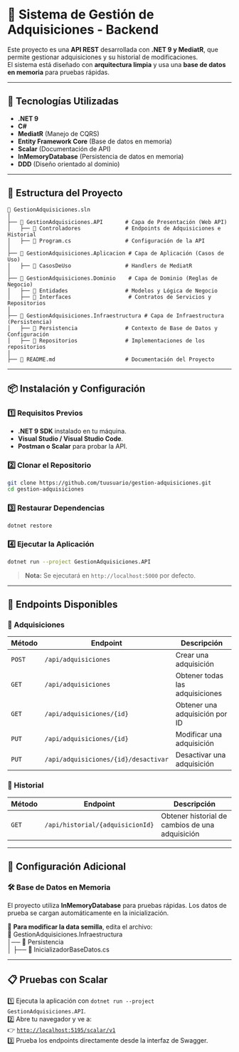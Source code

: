 # 📌 Sistema de Gestión de Adquisiciones - Backend

Este proyecto es una **API REST** desarrollada con **.NET 9 y MediatR**, que permite gestionar adquisiciones y su historial de modificaciones.  
El sistema está diseñado con **arquitectura limpia** y usa una **base de datos en memoria** para pruebas rápidas.

---

## 🚀 Tecnologías Utilizadas
- **.NET 9**
- **C#**
- **MediatR** (Manejo de CQRS)
- **Entity Framework Core** (Base de datos en memoria)
- **Scalar** (Documentación de API)
- **InMemoryDatabase** (Persistencia de datos en memoria)
- **DDD** (Diseño orientado al dominio)

---

## 📂 Estructura del Proyecto
```
📂 GestionAdquisiciones.sln
│
├── 📂 GestionAdquisiciones.API       # Capa de Presentación (Web API)
│   ├── 📂 Controladores              # Endpoints de Adquisiciones e Historial
│   ├── 📄 Program.cs                 # Configuración de la API
│
├── 📂 GestionAdquisiciones.Aplicacion # Capa de Aplicación (Casos de Uso)
│   ├── 📂 CasosDeUso                 # Handlers de MediatR
│
├── 📂 GestionAdquisiciones.Dominio    # Capa de Dominio (Reglas de Negocio)
│   ├── 📂 Entidades                  # Modelos y Lógica de Negocio
│   ├── 📂 Interfaces                  # Contratos de Servicios y Repositorios
│
├── 📂 GestionAdquisiciones.Infraestructura # Capa de Infraestructura (Persistencia)
│   ├── 📂 Persistencia               # Contexto de Base de Datos y Configuración
│   ├── 📂 Repositorios               # Implementaciones de los repositorios
│
├── 📄 README.md                      # Documentación del Proyecto
```
---

## 📦 Instalación y Configuración

### **1️⃣ Requisitos Previos**
- **.NET 9 SDK** instalado en tu máquina.
- **Visual Studio / Visual Studio Code**.
- **Postman o Scalar** para probar la API.

### **2️⃣ Clonar el Repositorio**
```sh
git clone https://github.com/tuusuario/gestion-adquisiciones.git
cd gestion-adquisiciones
```

### **3️⃣ Restaurar Dependencias**
```sh
dotnet restore
```

### **4️⃣ Ejecutar la Aplicación**
```sh
dotnet run --project GestionAdquisiciones.API
```

> **Nota:** Se ejecutará en `http://localhost:5000` por defecto.

---

## 📖 Endpoints Disponibles
### **🔹 Adquisiciones**
| Método  | Endpoint                     | Descripción |
|---------|------------------------------|-------------|
| `POST`  | `/api/adquisiciones`         | Crear una adquisición |
| `GET`   | `/api/adquisiciones`         | Obtener todas las adquisiciones |
| `GET`   | `/api/adquisiciones/{id}`    | Obtener una adquisición por ID |
| `PUT`   | `/api/adquisiciones/{id}`    | Modificar una adquisición |
| `PUT`| `/api/adquisiciones/{id}/desactivar`    | Desactivar una adquisición |

### **🔹 Historial**
| Método  | Endpoint                          | Descripción |
|---------|-----------------------------------|-------------|
| `GET`   | `/api/historial/{adquisicionId}` | Obtener historial de cambios de una adquisición |

---

## 🔧 Configuración Adicional
### **🛠️ Base de Datos en Memoria**
El proyecto utiliza **InMemoryDatabase** para pruebas rápidas. Los datos de prueba se cargan automáticamente en la inicialización.

📌 **Para modificar la data semilla**, edita el archivo:  
📂 GestionAdquisiciones.Infraestructura  
│── 📂 Persistencia  
│   ├── 📄 InicializadorBaseDatos.cs  

---

## 📋 Pruebas con Scalar
1️⃣ Ejecuta la aplicación con `dotnet run --project GestionAdquisiciones.API`.  
2️⃣ Abre tu navegador y ve a:  
   👉 [`http://localhost:5195/scalar/v1`](http://localhost:5195/scalar/v1)  
3️⃣ Prueba los endpoints directamente desde la interfaz de Swagger.
